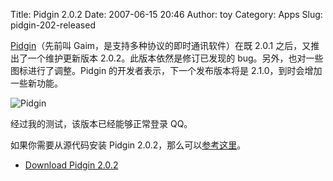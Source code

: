 Title: Pidgin 2.0.2
Date: 2007-06-15 20:46
Author: toy
Category: Apps
Slug: pidgin-202-released

[Pidgin](http://pidgin.im/)（先前叫
Gaim，是支持多种协议的即时通讯软件）在既 2.0.1
之后，又推出了一个维护更新版本 2.0.2。此版本依然是修订已发现的
bug。另外，也对一些图标进行了调整。Pidgin
的开发者表示，下一个发布版本将是 2.1.0，到时会增加一些新功能。

![Pidgin](http://i.linuxtoy.org/i/logo/pidgin.png)

经过我的测试，该版本已经能够正常登录 QQ。

如果你需要从源代码安装 Pidgin
2.0.2，那么可以[参考这里](http://ubuntucookbook.com/recipes/build-and-install-pidgin-200.html)。

- [Download Pidgin
2.0.2](http://sourceforge.net/project/showfiles.php?group_id=235&package_id=230234&release_id=516210)

